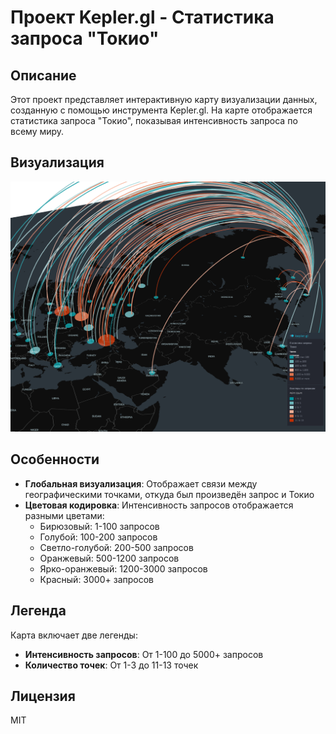 # Проект Kepler.gl - Статистика запроса "Токио"

## Описание

Этот проект представляет интерактивную карту визуализации данных, созданную с помощью инструмента Kepler.gl. На карте отображается статистика запроса "Токио", показывая интенсивность запроса по всему миру.

## Визуализация

![Демонстрация Kepler.gl - статистика запросов Токио](kepler.gl.png)

## Особенности

- **Глобальная визуализация**: Отображает связи между географическими точками, откуда был произведён запрос и Токио
- **Цветовая кодировка**: Интенсивность запросов отображается разными цветами:
  - Бирюзовый: 1-100 запросов
  - Голубой: 100-200 запросов
  - Светло-голубой: 200-500 запросов
  - Оранжевый: 500-1200 запросов
  - Ярко-оранжевый: 1200-3000 запросов
  - Красный: 3000+ запросов

## Легенда

Карта включает две легенды:
- **Интенсивность запросов**: От 1-100 до 5000+ запросов
- **Количество точек**: От 1-3 до 11-13 точек

## Лицензия

MIT
